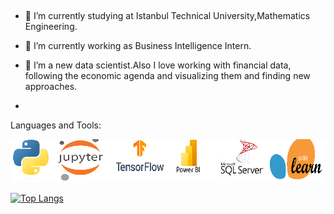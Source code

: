 
&nbsp;

- 🔭 I’m currently studying at Istanbul Technical University,Mathematics Engineering.
- 🌱 I’m currently working as Business Intelligence Intern.
- 👯 I’m a new data scientist.Also I love working with financial data, following the economic agenda and visualizing them
and finding new approaches.

- 


Languages and Tools:

<img src="logo.png" width="auto">



[![Top Langs](https://github-readme-stats.vercel.app/api/top-langs/?username=kaboya19)](https://github.com/anuraghazra/github-readme-stats)

